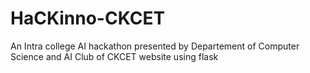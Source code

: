 # HaCKinno-CKCET
An Intra college AI hackathon presented by Departement of Computer Science and AI Club of CKCET website using flask
